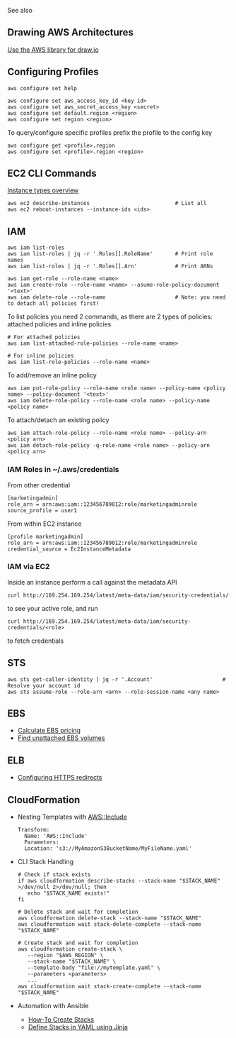 
See also <?add topic='AWS Lambda'?> <?add topic='S3'?>

## Drawing AWS Architectures

[Use the AWS library for draw.io](https://www.draw.io/?splash=0&libs=aws3)

## Configuring Profiles

    aws configure set help

    aws configure set aws_access_key_id <key id>
    aws configure set aws_secret_access_key <secret>
    aws configure set default.region <region>
    aws configure set region <region>

To query/configure specific profiles prefix the profile to the config key

    aws configure get <profile>.region
    aws configure set <profile>.region <region>

## EC2 CLI Commands

[Instance types overview](https://aws.amazon.com/ec2/instance-types/)

    aws ec2 describe-instances                           # List all
    aws ec2 reboot-instances --instance-ids <ids>

## IAM

    aws iam list-roles
    aws iam list-roles | jq -r '.Roles[].RoleName'       # Print role names
    aws iam list-roles | jq -r '.Roles[].Arn'            # Print ARNs
    
    aws iam get-role --role-name <name>
    aws iam create-role --role-name <name> --asume-role-policy-document '<text>'
    aws iam delete-role --role-name                      # Note: you need to detach all policies first!
    
 To list policies you need 2 commands, as there are 2 types of policies: attached policies and inline policies
    
    # For attached policies
    aws iam list-attached-role-policies --role-name <name>
    
    # For inline policies
    aws iam list-role-policies --role-name <name>

To add/remove an inline policy

    aws iam put-role-policy --role-name <role name> --policy-name <policy name> --policy-document '<text>'
    aws iam delete-role-policy --role-name <role name> --policy-name <policy name>

To attach/detach an existing policy

    aws iam attach-role-policy --role-name <role name> --policy-arn <policy arn>
    aws iam detach-role-policy -q-role-name <role name> --policy-arn <policy arn>
    
### IAM Roles in ~/.aws/credentials

From other credential

    [marketingadmin]
    role_arn = arn:aws:iam::123456789012:role/marketingadminrole
    source_profile = user1

From within EC2 instance

    [profile marketingadmin]
    role_arn = arn:aws:iam::123456789012:role/marketingadminrole
    credential_source = Ec2InstanceMetadata

### IAM via EC2

Inside an instance perform a call against the metadata API

    curl http://169.254.169.254/latest/meta-data/iam/security-credentials/
    
to see your active role, and run

    curl http://169.254.169.254/latest/meta-data/iam/security-credentials/<role>

to fetch credentials

## STS

    aws sts get-caller-identity | jq -r '.Account'                      # Resolve your account id
    aws sts assume-role --role-arn <arn> --role-session-name <any name>

## EBS

- [Calculate EBS pricing](https://www.reddit.com/r/aws/comments/90j5zy/programmaticaly_get_price_of_ebs_volumes/)
- [Find unattached EBS volumes](https://www.reddit.com/r/devops/comments/9156d4/find_unattached_aws_ebs_volumes/)

## ELB

- [Configuring HTTPS redirects](https://aws.amazon.com/about-aws/whats-new/2018/07/elastic-load-balancing-announces-support-for-redirects-and-fixed-responses-for-application-load-balancer/)

## CloudFormation

- Nesting Templates with [AWS::Include](https://docs.aws.amazon.com/AWSCloudFormation/latest/UserGuide/create-reusable-transform-function-snippets-and-add-to-your-template-with-aws-include-transform.html)

      Transform:
        Name: 'AWS::Include'
        Parameters:
        Location: 's3://MyAmazonS3BucketName/MyFileName.yaml'

- CLI Stack Handling

      # Check if stack exists
      if aws cloudformation describe-stacks --stack-name "$STACK_NAME" >/dev/null 2>/dev/null; then
         echo "$STACK_NAME exists!"
      fi
      
      # Delete stack and wait for completion
      aws cloudformation delete-stack --stack-name "$STACK_NAME"
      aws cloudformation wait stack-delete-complete --stack-name "$STACK_NAME"
      
      # Create stack and wait for completion
      aws cloudformation create-stack \
         --region "$AWS_REGION" \
         --stack-name "$STACK_NAME" \
         --template-body "file://mytemplate.yaml" \
         --parameters <parameters>
         ...
      aws cloudformation wait stack-create-complete --stack-name "$STACK_NAME"

- Automation with Ansible
   - [How-To Create Stacks](http://darrylcauldwell.com/aws-cloudformation/)
   - [Define Stacks in YAML using Jinja](https://gist.github.com/jheller/c4fa0075e4eccf094769)
   
